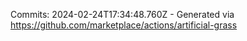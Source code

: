 Commits: 2024-02-24T17:34:48.760Z - Generated via https://github.com/marketplace/actions/artificial-grass
<br>
